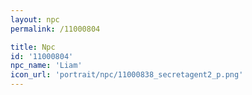 ```yaml
---
layout: npc
permalink: /11000804

title: Npc
id: '11000804'
npc_name: 'Liam'
icon_url: 'portrait/npc/11000838_secretagent2_p.png'
---
```

